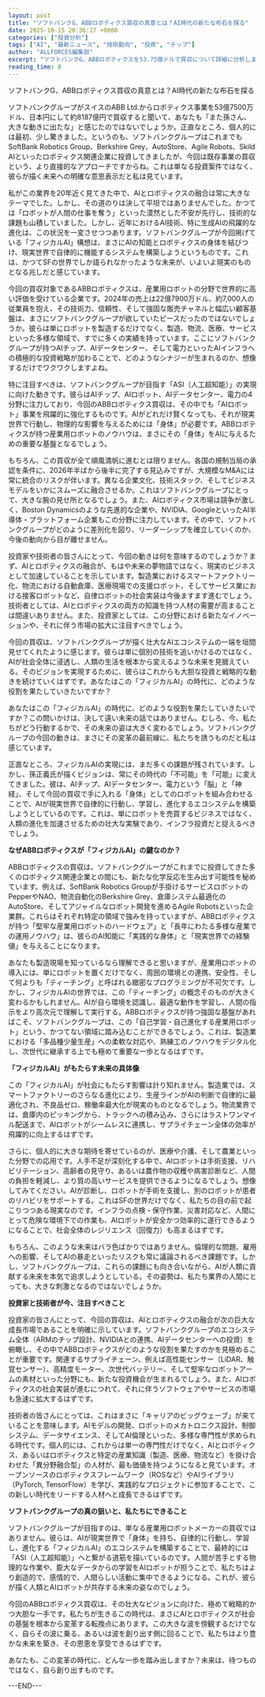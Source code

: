 ```yaml
---
layout: post
title: "ソフトバンクG、ABBロボティクス買収の真意とは？AI時代の新たな布石を探る"
date: 2025-10-15 20:36:27 +0000
categories: ["投資分析"]
tags: ["AI", "最新ニュース", "技術動向", "投資", "チップ"]
author: "ALLFORCES編集部"
excerpt: "ソフトバンクG、ABBロボティクスを53.75億ドルで買収について詳細に分析します。"
reading_time: 8
---
```


ソフトバンクG、ABBロボティクス買収の真意とは？AI時代の新たな布石を探る

ソフトバンクグループがスイスのABB Ltd.からロボティクス事業を53億7500万ドル、日本円にして約8187億円で買収すると聞いて、あなたも「また孫さん、大きな動きに出たな」と感じたのではないでしょうか。正直なところ、個人的には最初、少し驚きました。というのも、ソフトバンクグループはこれまでもSoftBank Robotics Group、Berkshire Grey、AutoStore、Agile Robots、Skild AIといったロボティクス関連企業に投資してきましたが、今回は既存事業の買収という、より直接的なアプローチですからね。これは単なる投資案件ではなく、彼らが描く未来への明確な意思表示だと私は見ています。

私がこの業界を20年近く見てきた中で、AIとロボティクスの融合は常に大きなテーマでした。しかし、その道のりは決して平坦ではありませんでした。かつては「ロボットが人間の仕事を奪う」といった漠然とした不安が先行し、技術的な課題も山積していました。しかし、近年におけるAI技術、特に生成AIの飛躍的な進化は、この状況を一変させつつあります。ソフトバンクグループが今回掲げている「フィジカルAI」構想は、まさにAIの知能とロボティクスの身体を結びつけ、現実世界で自律的に機能するシステムを構築しようというものです。これは、かつてSFの世界でしか語られなかったような未来が、いよいよ現実のものとなる兆しだと感じています。

今回の買収対象であるABBロボティクスは、産業用ロボットの分野で世界的に高い評価を受けている企業です。2024年の売上は22億7900万ドル、約7,000人の従業員を抱え、その技術力、信頼性、そして強固な販売チャネルと幅広い顧客基盤は、まさにソフトバンクグループが欲していたピースだったのではないでしょうか。彼らは単にロボットを製造するだけでなく、製造、物流、医療、サービスといった多様な領域で、すでに多くの実績を持っています。ここにソフトバンクグループが持つAIチップ、AIデータセンター、そして電力といったAIインフラへの積極的な投資戦略が加わることで、どのようなシナジーが生まれるのか、想像するだけでワクワクしますよね。

特に注目すべきは、ソフトバンクグループが目指す「ASI（人工超知能）」の実現に向けた動きです。彼らはAIチップ、AIロボット、AIデータセンター、電力の4分野に注力しており、今回のABBロボティクス買収は、その中でも「AIロボット」事業を飛躍的に強化するものです。AIがどれだけ賢くなっても、それが現実世界で行動し、物理的な影響を与えるためには「身体」が必要です。ABBロボティクスが持つ産業用ロボットのノウハウは、まさにその「身体」をAIに与えるための重要な基盤となるでしょう。

もちろん、この買収が全て順風満帆に進むとは限りません。各国の規制当局の承認を条件に、2026年半ばから後半に完了する見込みですが、大規模なM&Aには常に統合のリスクが伴います。異なる企業文化、技術スタック、そしてビジネスモデルをいかにスムーズに融合させるか。これはソフトバンクグループにとって、大きな腕の見せ所となるでしょう。また、AIロボティクス市場は競争が激しく、Boston Dynamicsのような先進的な企業や、NVIDIA、GoogleといったAI半導体・プラットフォーム企業もこの分野に注力しています。その中で、ソフトバンクグループがどのように差別化を図り、リーダーシップを確立していくのか、今後の動向から目が離せません。

投資家や技術者の皆さんにとって、今回の動きは何を意味するのでしょうか？まず、AIとロボティクスの融合が、もはや未来の夢物語ではなく、現実のビジネスとして加速していることを示しています。製造業におけるスマートファクトリー化、物流における自動倉庫、医療現場での支援ロボット、そしてサービス業における接客ロボットなど、自律ロボットの社会実装は今後ますます進むでしょう。技術者としては、AIとロボティクスの両方の知識を持つ人材の需要が高まることは間違いありません。また、投資家としては、この分野における新たなイノベーションや、それに伴う市場の拡大に注目すべきでしょう。

今回の買収は、ソフトバンクグループが描く壮大なAIエコシステムの一端を垣間見せてくれたように感じます。彼らは単に個別の技術を追いかけるのではなく、AIが社会全体に浸透し、人類の生活を根本から変えるような未来を見据えている。そのビジョンを実現するために、彼らはこれからも大胆な投資と戦略的な動きを続けていくはずです。あなたはこの「フィジカルAI」の時代に、どのような役割を果たしていきたいですか？

あなたはこの「フィジカルAI」の時代に、どのような役割を果たしていきたいですか？この問いかけは、決して遠い未来の話ではありません。むしろ、今、私たちがどう行動するかで、その未来の姿は大きく変わるでしょう。ソフトバンクグループの今回の動きは、まさにその変革の最前線に、私たちを誘うものだと私は感じています。

正直なところ、フィジカルAIの実現には、まだ多くの課題が残されています。しかし、孫正義氏が描くビジョンは、常にその時代の「不可能」を「可能」に変えてきました。彼は、AIチップ、AIデータセンター、電力という「脳」と「神経」、そして今回の買収で手に入れる「身体」としてのロボットを組み合わせることで、AIが現実世界で自律的に行動し、学習し、進化するエコシステムを構築しようとしているのです。これは、単にロボットを売買するビジネスではなく、人類の進化を加速させるための壮大な実験であり、インフラ投資だと捉えるべきでしょう。

**なぜABBロボティクスが「フィジカルAI」の鍵なのか？**

ABBロボティクスの買収は、ソフトバンクグループがこれまでに投資してきた多くのロボティクス関連企業との間にも、新たな化学反応を生み出す可能性を秘めています。例えば、SoftBank Robotics Groupが手掛けるサービスロボットのPepperやNAO、物流自動化のBerkshire Grey、倉庫システム最適化のAutoStore、そしてアジャイルなロボット開発を進めるAgile Robotsといった企業群。これらはそれぞれ特定の領域で強みを持っていますが、ABBロボティクスが持つ「堅牢な産業用ロボットのハードウェア」と「長年にわたる多様な産業での運用ノウハウ」は、彼らのAI知能に「実践的な身体」と「現実世界での経験値」を与えることになります。

あなたも製造現場を知っているなら理解できると思いますが、産業用ロボットの導入には、単にロボットを置くだけでなく、周囲の環境との連携、安全性、そして何よりも「ティーチング」と呼ばれる緻密なプログラミングが不可欠です。しかし、フィジカルAIの世界では、この「ティーチング」の概念そのものが大きく変わるかもしれません。AIが自ら環境を認識し、最適な動作を学習し、人間の指示をより高次元で理解して実行する。ABBロボティクスが持つ強固な基盤があればこそ、ソフトバンクグループは、この「自己学習・自己進化する産業用ロボット」という、かつてない領域に踏み込むことができるでしょう。これは、製造業における「多品種少量生産」への柔軟な対応や、熟練工のノウハウをデジタル化し、次世代に継承する上でも極めて重要な一歩となるはずです。

**「フィジカルAI」がもたらす未来の具体像**

この「フィジカルAI」が社会にもたらす影響は計り知れません。製造業では、スマートファクトリーのさらなる進化により、生産ラインがAIの判断で自律的に最適化され、不良品ゼロ、稼働率最大化が現実のものとなるでしょう。物流業界では、倉庫内のピッキングから、トラックへの積み込み、さらにはラストワンマイル配送まで、AIロボットがシームレスに連携し、サプライチェーン全体の効率が飛躍的に向上するはずです。

さらに、個人的に大きな期待を寄せているのが、医療や介護、そして農業といった分野での応用です。人手不足が深刻化する中で、AIロボットは手術支援、リハビリテーション、高齢者の見守り、あるいは農作物の収穫や病害診断など、人間の負担を軽減し、より質の高いサービスを提供できるようになるでしょう。想像してみてください。AIが診断し、ロボットが手術を支援し、別のロボットが患者のリハビリをサポートする。これはSFの世界だけでなく、私たちの目の前で起こりつつある現実なのです。インフラの点検・保守作業、災害対応など、人間にとって危険な環境下での作業も、AIロボットが安全かつ効率的に遂行できるようになることで、社会全体のレジリエンス（回復力）も高まるはずです。

もちろん、このような未来はバラ色ばかりではありません。倫理的な問題、雇用への影響、そしてAIの暴走といったリスクも常に議論されるべき課題です。しかし、ソフトバンクグループは、これらの課題にも向き合いながら、AIが人類に貢献する未来を本気で追求しようとしている。その姿勢は、私たち業界の人間にとっても、大きな刺激となるのではないでしょうか。

**投資家と技術者が今、注目すべきこと**

投資家の皆さんにとって、今回の買収は、AIとロボティクスの融合が次の巨大な成長市場であることを明確に示しています。ソフトバンクグループのエコシステム全体（ARMのチップ設計、NVIDIAとの連携、AIデータセンターへの投資）を俯瞰し、その中でABBロボティクスがどのような役割を果たすのかを見極めることが重要です。関連するサプライチェーン、例えば高性能センサー（LiDAR、触覚センサー）、高精度モーター、次世代バッテリー、そして堅牢なロボットアームの素材といった分野にも、新たな投資機会が生まれるでしょう。また、AIロボティクスの社会実装が進むにつれて、それに伴うソフトウェアやサービスの市場も急速に拡大するはずです。

技術者の皆さんにとっては、これはまさに「キャリアのビッグウェーブ」が来ていることを意味します。AIモデルの開発、ロボットのメカトロニクス設計、制御システム、データサイエンス、そしてAI倫理といった、多様な専門性が求められる時代です。個人的には、これからは単一の専門性だけでなく、AIとロボティクス、あるいはロボティクスと特定の産業知識（製造、医療、物流など）を掛け合わせた「異分野融合型」の人材が、最も価値を持つようになると見ています。オープンソースのロボティクスフレームワーク（ROSなど）やAIライブラリ（PyTorch, TensorFlow）を学び、実践的なプロジェクトに参加することで、この新しい時代をリードする人材へと成長できるはずです。

**ソフトバンクグループの真の狙いと、私たちにできること**

ソフトバンクグループが目指すのは、単なる産業用ロボットメーカーの買収ではありません。彼らは、AIが現実世界で「身体」を持ち、自律的に行動し、学習し、進化する「フィジカルAI」のエコシステムを構築することで、最終的には「ASI（人工超知能）」へと繋がる道筋を描いているのです。人間が苦手とする物理的な作業や、膨大なデータからの学習をAIロボットが担うことで、私たちはより創造的で、感情的で、人間らしい活動に集中できるようになる。これが、彼らが描く人類とAIロボットが共存する未来の姿なのでしょう。

今回のABBロボティクス買収は、その壮大なビジョンに向けた、極めて戦略的かつ大胆な一手です。私たちが生きるこの時代は、まさにAIとロボティクスが社会の基盤を根本から変革する転換点にあります。この大きな波を傍観するだけでなく、自らその波に乗る、あるいは波を創り出す側に回ることで、私たちはより豊かな未来を築き、その恩恵を享受できるはずです。

あなたも、この変革の時代に、どんな一歩を踏み出しますか？未来は、待つものではなく、自ら創り出すものです。

---END---